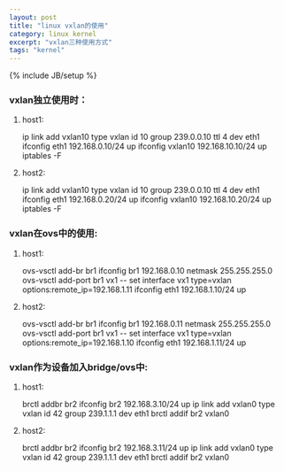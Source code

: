 ```yaml
---
layout: post
title: "linux vxlan的使用"
category: linux kernel
excerpt: "vxlan三种使用方式"
tags: "kernel"
---
```

{% include JB/setup %}
### vxlan独立使用时：

1. host1:

    ip link add vxlan10 type vxlan id 10 group 239.0.0.10 ttl 4 dev eth1
    ifconfig eth1 192.168.0.10/24 up
    ifconfig vxlan10 192.168.10.10/24 up
    iptables -F

2. host2:

    ip link add vxlan10 type vxlan id 10 group 239.0.0.10 ttl 4 dev eth1
    ifconfig eth1 192.168.0.20/24 up
    ifconfig vxlan10 192.168.10.20/24 up
    iptables -F

### vxlan在ovs中的使用:

1. host1:

    ovs-vsctl add-br br1
    ifconfig br1 192.168.0.10 netmask 255.255.255.0
    ovs-vsctl add-port br1 vx1 -- set interface vx1 type=vxlan options:remote_ip=192.168.1.11
    ifconfig eth1 192.168.1.10/24 up

2. host2:

    ovs-vsctl add-br br1
    ifconfig br1 192.168.0.11 netmask 255.255.255.0
    ovs-vsctl add-port br1 vx1 -- set interface vx1 type=vxlan options:remote_ip=192.168.1.10
    ifconfig eth1 192.168.1.11/24 up

### vxlan作为设备加入bridge/ovs中:

1. host1:

    brctl addbr br2
    ifconfig br2 192.168.3.10/24 up
    ip link add vxlan0 type vxlan id 42 group 239.1.1.1 dev eth1
    brctl addif br2 vxlan0

2. host2:

    brctl addbr br2
    ifconfig br2 192.168.3.11/24 up
    ip link add vxlan0 type vxlan id 42 group 239.1.1.1 dev eth1
    brctl addif br2 vxlan0

